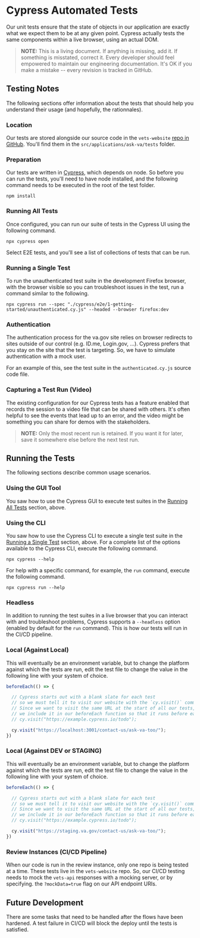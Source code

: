 # Cypress Automated Tests

Our unit tests ensure that the state of objects in our application are exactly what we expect them to be at any given point. Cypress actually tests the same components within a live browser, using an actual DOM.

> **NOTE:** This is a living document. If anything is missing, add it. If something is misstated, correct it. Every developer should feel empowered to maintain our engineering documentation. It's OK if you make a mistake -- every revision is tracked in GitHub.

## Testing Notes

The following sections offer information about the tests that should help you understand their usage (and hopefully, the rationnales).

### Location

Our tests are stored alongside our source code in the `vets-website` [repo in GitHub](https://github.com/department-of-veterans-affairs/vets-website). You'll find them in the `src/applications/ask-va/tests` folder.

### Preparation

Our tests are written in [Cypress](https://www.cypress.io/), which depends on node. So before you can run the tests, you'll need to have node installed, and the following command needs to be executed in the root of the test folder.

```shell
npm install
```

### Running All Tests

Once configured, you can run our suite of tests in the Cypress UI using the following command.

```shell
npx cypress open
```

Select E2E tests, and you'll see a list of collections of tests that can be run.

### Running a Single Test

To run the unauthenticated test suite in the development Firefox browser, with the browser visible so you can troubleshoot issues in the test, run a command similar to the following.

```shell
npx cypress run --spec "./cypress/e2e/1-getting-started/unauthenticated.cy.js" --headed --browser firefox:dev
```

### Authentication

The authentication process for the va.gov site relies on browser redirects to sites outside of our control (e.g. ID.me, Login.gov, ...). Cypress prefers that you stay on the site that the test is targeting. So, we have to simulate authentication with a mock user.

For an example of this, see the test suite in the `authenticated.cy.js` source code file.

### Capturing a Test Run (Video)

The existing configuration for our Cypress tests has a feature enabled that records the session to a video file that can be shared with others. It's often helpful to see the events that lead up to an error, and the video might be something you can share for demos with the stakeholders.

> **NOTE:** Only the most recent run is retained. If you want it for later, save it somewhere else before the next test run.

## Running the Tests

The following sections describe common usage scenarios.

### Using the GUI Tool

You saw how to use the Cypress GUI to execute test suites in the [Running All Tests](#running-all-tests) section, above.

### Using the CLI

You saw how to use the Cypress CLI to execute a single test suite in the [Running a Single Test](#running-a-single-test) section, above. For a complete list of the options available to the Cypress CLI, execute the following command.

```shell
npx cypress --help
```

For help with a specific command, for example, the `run` command, execute the following command.

```shell
npx cypress run --help
```

### Headless

In addition to running the test suites in a live browser that you can interact with and troubleshoot problems, Cypress supports a `--headless` option (enabled by default for the `run` command). This is how our tests will run in the CI/CD pipeline.

### Local (Against Local)

This will eventually be an environment variable, but to change the platform against which the tests are run, edit the test file to change the value in the following line with your system of choice.

```javascript
beforeEach(() => {

  // Cypress starts out with a blank slate for each test
  // so we must tell it to visit our website with the `cy.visit()` command.
  // Since we want to visit the same URL at the start of all our tests,
  // we include it in our beforeEach function so that it runs before each test
  // cy.visit("https://example.cypress.io/todo");

  cy.visit("https://localhost:3001/contact-us/ask-va-too/");
})
```

### Local (Against DEV or STAGING)

This will eventually be an environment variable, but to change the platform against which the tests are run, edit the test file to change the value in the following line with your system of choice.

```javascript
beforeEach(() => {

  // Cypress starts out with a blank slate for each test
  // so we must tell it to visit our website with the `cy.visit()` command.
  // Since we want to visit the same URL at the start of all our tests,
  // we include it in our beforeEach function so that it runs before each test
  // cy.visit("https://example.cypress.io/todo");

  cy.visit("https://staging.va.gov/contact-us/ask-va-too/");
})
```

### Review Instances (CI/CD Pipeline)

When our code is run in the review instance, only one repo is being tested at a time. These tests live in the `vets-website` repo. So, our CI/CD testing needs to mock the `vets-api` responses with a mocking server, or by specifying. the `?mockData=true` flag on our API endpoint URIs.

## Future Development

There are some tasks that need to be handled after the flows have been hardened. A test failure in CI/CD will block the deploy until the tests is satisfied.
